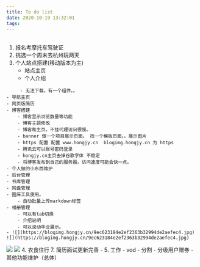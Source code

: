 ```yaml
---
title: To do list
date: 2020-10-19 13:32:01
tags:
---
```


## 
1. 报名考摩托车驾驶证
2. 挑选一个周末去杭州玩两天
3. 个人站点搭建(移动版本为主)
    - 站点主页
    - 个人介绍
<!--more-->
         - 无法下载。有一个组件。。
    - 导航主页
    - 网页版简历
    - 博客搭建
        - 博客显示浏览数量等功能
        - 博客主题修改
        - 博客和主页。不挂代理访问很慢。
        - banner 做一个项目展示页面。 找一个模板页面。。展示图片
        - https 配置 配置 www.hongjy.cn  blogimg.hongjy.cn 为 https
        - 腾讯云可以账号密码登录
        - hongjy.cn主页去掉谷歌字体 不稳定
        - 将博客发布到自己的服务器。访问速度可能会快一点。
    - 个人做的小东西维护
    - 后台管理
    - 书库管理
    - 网盘管理
    - 图床工具使用。
        - 自动批量上传markdown标签
    - 相册管理
        - 可以有tab切换
        - 介绍说明
        - 可以滚动华业展示。
    - ![](https://blogimg.hongjy.cn/9ec623184e2ef2363b32994de2aefec4.jpg)
    ![](https://blogimg.hongjy.cn/9ec623184e2ef2363b32994de2aefec4.jpg)
![](https://blogimg.hongjy.cn/02fdf96ceb1889d13caeda1b478da0e5.jpg)
![](https://blogimg.hongjy.cn/6a6816f53806cae25e4938c6fe58b2d3.jpg)
4. 衣食住行
7. 简历面试更新完善
    - 
5. 工作
    - vod
    - 分割
    - 分级用户赠券
    - 其他功能维护（总体）